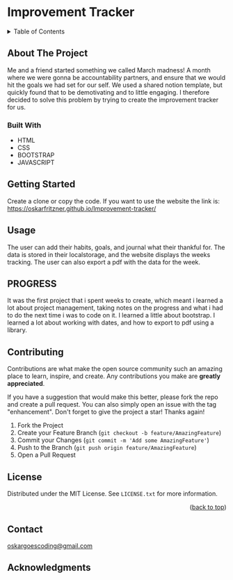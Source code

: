 

<h1>Improvement Tracker</h1>

<!-- TABLE OF CONTENTS -->
<details>
  <summary>Table of Contents</summary>
  <ol>
    <li>
      <a href="#about-the-project">About The Project</a>
      <ul>
        <li><a href="#built-with">Built With</a></li>
      </ul>
    </li>
    <li>
      <a href="#getting-started">Getting Started</a>
      <ul>
        <li><a href="#prerequisites">Prerequisites</a></li>
        <li><a href="#installation">Installation</a></li>
      </ul>
    </li>
    <li><a href="#usage">Usage</a></li>
    <li><a href="#progress">Progress</a></li>
    <li><a href="#contributing">Contributing</a></li>
    <li><a href="#license">License</a></li>
    <li><a href="#contact">Contact</a></li>
    <li><a href="#acknowledgments">Acknowledgments</a></li>
  </ol>
</details>



<!-- ABOUT THE PROJECT -->
## About The Project
<p>Me and a friend started something we called March madness!
A month where we were gonna be accountability partners, and ensure that we would hit the goals we had set for our self. We used a shared notion template, but quickly found that to be demotivating and to little engaging.
I therefore decided to solve this problem by trying to create the improvement tracker for us. 
</p>

### Built With

* HTML
* CSS
* BOOTSTRAP
* JAVASCRIPT

<!-- GETTING STARTED -->
## Getting Started

Create a clone or copy the code. If you want to use the website the link is: 
https://oskarfritzner.github.io/Improvement-tracker/

<!-- USAGE EXAMPLES -->
## Usage

The user can add their habits, goals, and journal what their thankful for. 
The data is stored in their localstorage, and the website displays the weeks tracking. 
The user can also export a pdf with the data for the week. 

<!-- Progress -->
## PROGRESS
<!--Learning-->
<p>
It was the first project that i spent weeks to create, which meant i learned a lot about project management, taking notes on the progress and what i had to do the next time i was to code on it. 
I learned a little about bootstrap.
I learned a lot about working with dates, and how to export to pdf using a library. 
</p>

<!-- CONTRIBUTING -->
## Contributing

Contributions are what make the open source community such an amazing place to learn, inspire, and create. Any contributions you make are **greatly appreciated**.

If you have a suggestion that would make this better, please fork the repo and create a pull request. You can also simply open an issue with the tag "enhancement".
Don't forget to give the project a star! Thanks again!

1. Fork the Project
2. Create your Feature Branch (`git checkout -b feature/AmazingFeature`)
3. Commit your Changes (`git commit -m 'Add some AmazingFeature'`)
4. Push to the Branch (`git push origin feature/AmazingFeature`)
5. Open a Pull Request

<!-- LICENSE -->
## License

Distributed under the MIT License. See `LICENSE.txt` for more information.

<p align="right">(<a href="#readme-top">back to top</a>)</p>



<!-- CONTACT -->
## Contact
oskargoescoding@gmail.com


<!-- ACKNOWLEDGMENTS -->
## Acknowledgments
